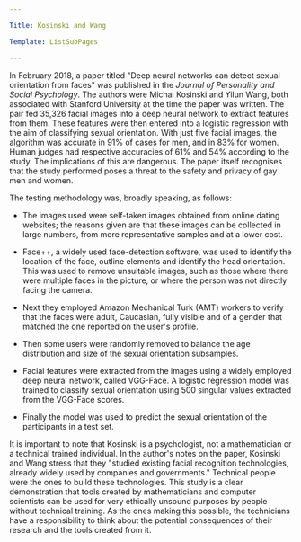 ```yaml
---

Title: Kosinski and Wang

Template: ListSubPages

---
```



In February 2018, a paper titled "Deep neural networks can detect sexual orientation from faces" was published in the *Journal of Personality and Social Psychology*. The authors were Michal Kosinski and Yilun Wang, both associated with Stanford University at the time the paper was written. The pair fed 35,326 facial images into a deep neural network to extract features from them. These features were then entered into a logistic regression with the aim of classifying sexual orientation. With just five facial images, the algorithm was accurate in 91% of cases for men, and in 83% for women. Human judges had respective accuracies of 61% and 54% according to the study. The implications of this are dangerous. The paper itself recognises that the study performed poses a threat to the safety and privacy of gay men and women.

The testing methodology was, broadly speaking, as follows:

- The images used were self-taken images obtained from online dating websites; the reasons given are that these images can be collected in large numbers, from more representative samples and at a lower cost.

- Face++, a widely used face-detection software, was used to identify the location of the face, outline elements and identify the head orientation. This was used to remove unsuitable images, such as those where there were multiple faces in the picture, or where the person was not directly facing the camera.

- Next they employed Amazon Mechanical Turk (AMT) workers to verify that the faces were adult, Caucasian, fully visible and of a gender that matched the one reported on the user's profile.

- Then some users were randomly removed to balance the age distribution and size of the sexual orientation subsamples.

- Facial features were extracted from the images using a widely employed deep neural network, called VGG-Face. A logistic regression model was trained to classify sexual orientation using 500 singular values extracted from the VGG-Face scores. 

- Finally the model was used to predict the sexual orientation of the participants in a test set.

It is important to note that Kosinski is a psychologist, not a mathematician or a technical trained individual. In the author's notes on the paper, Kosinski and Wang stress that they "studied existing facial recognition technologies, already widely used by companies and governments." Technical people were the ones to build these technologies. This study is a clear demonstration that tools created by mathematicians and computer scientists can be used for very ethically unsound purposes by people without technical training. As the ones making this possible, the technicians have a responsibility to think about the potential consequences of their research and the tools created from it. 
